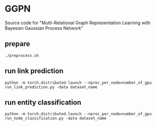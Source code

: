 # GGPN
Source code for "Multi-Relational Graph Representation Learning with Bayesian Gaussian Process Network"

## prepare
```
./preprocess.sh
```

## run link prediction
```
python -m torch.distributed.launch --nproc_per_node=number_of_gpu run_link_prediction.py -data dataset_name
```
## run entity classification
```
python -m torch.distributed.launch --nproc_per_node=number_of_gpu run_node_classification.py -data dataset_name
```